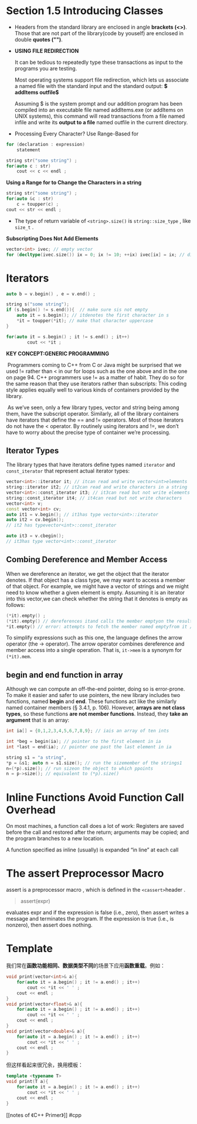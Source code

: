 # Section 1.5 Introducing Classes

* Headers from the standard library are enclosed in angle **brackets (<>)**. Those that are not part of the library(code by youself) are enclosed in double **quotes ("")**.

* **USING FILE REDIRECTION** 

  It can be tedious to repeatedly type these transactions as input to the programs you are testing. 

  Most operating systems support file redirection, which lets us associate a named file with the standard input and the standard output: **$ addItems <infile >outfile$**

   Assuming $ is the system prompt and our addition program has been compiled into an executable file named addItems.exe (or addItems on UNIX systems), this command will read transactions from a file named infile and write its **output to a file** named outfile in the current directory.

* Processing Every Character? Use Range-Based for 

```cpp
for (declaration : expression) 
    statement
```

```cpp
string str("some string") ;
for(auto c : str)
    cout << c << endl ;
```

**Using a Range for to Change the Characters in a string**

```cpp
string str("some string") ;
for(auto &c : str)
	c = toupper(c) ;
cout << str << endl ;
```

* The type of return variable of `<string>.size()` is `string::size_type` , like `size_t` .

**Subscripting Does Not Add Elements** 

```cpp
vector<int> ivec; // empty vector 
for (decltype(ivec.size()) ix = 0; ix != 10; ++ix) ivec[ix] = ix; // disaster: ivechas no elements
```

# Iterators

```cpp
auto b = v.begin() , e = v.end() ;
```

```cpp
string s("some string"); 
if (s.begin() != s.end()){  // make sure sis not empty 
    auto it = s.begin(); // itdenotes the first character in s 
	*it = toupper(*it); // make that character uppercase 
}
```

```cpp
for(auto it = s.begin() ; it != s.end() ; it++)
    	cout << *it ;
```

**KEY CONCEPT:GENERIC PROGRAMMING** 

​	Programmers coming to C++ from C or Java might be surprised that we used != rather than < in our for loops such as the one above and in the one on page 94. C++ programmers use != as a matter of habit. They do so for the same reason that they use iterators rather than subscripts: This coding style applies equally well to various kinds of containers provided by the library. 

​	As we’ve seen, only a few library types, vector and string being among them, have the subscript operator. Similarly, all of the library containers have iterators that define the == and != operators. Most of those iterators do not have the < operator. By routinely using iterators and !=, we don’t have to worry about the precise type of container we’re processing.

## Iterator Types

The library types that have iterators define types named `iterator` and `const_iterator` that represent actual iterator types:

```cpp
vector<int>::iterator it; // itcan read and write vector<int>elements 
string::iterator it2; // it2can read and write characters in a string 
vector<int>::const_iterator it3; // it3can read but not write elements 
string::const_iterator it4; // it4can read but not write characters
vector<int> v; 
const vector<int> cv; 
auto it1 = v.begin(); // it1has type vector<int>::iterator 
auto it2 = cv.begin(); 
// it2 has typevector<int>::const_iterator
```

```cpp
auto it3 = v.cbegin(); 
// it3has type vector<int>::const_iterator
```

## Combing Dereference and Member Access

When we dereference an iterator, we get the object that the iterator denotes. If that object has a class type, we may want to access a member of that object. For example, we might have a vector of strings and we might need to know whether a given element is empty. Assuming it is an iterator into this vector,we can check whether the string that it denotes is empty as follows: 

```cpp
(*it).empty() ;
(*it).empty() // dereferences itand calls the member emptyon the resulting object 
*it.empty() // error: attempts to fetch the member named emptyfrom it // but it is an iterator and has no member named empty
```

To simplify expressions such as this one, the language defines the arrow operator (the -> operator). The arrow operator combines dereference and member access into a single operation. That is, `it->mem` is a synonym for `(*it).mem`.



## begin and end function in array

Although we can compute an off-the-end pointer, doing so is error-prone. To make it easier and safer to use pointers, the new library includes two functions, named **begin** and **end**. These functions act like the similarly named container members (§ 3.4.1, p. 106). However, **arrays are not class types**, so these functions **are not member functions**. Instead, they **take an argument** that is an array:

```cpp
int ia[] = {0,1,2,3,4,5,6,7,8,9}; // iais an array of ten ints 

int *beg = begin(ia); // pointer to the first element in ia 
int *last = end(ia); // pointer one past the last element in ia
```



```cpp
string s1 = "a string", 
*p = &s1; auto n = s1.size(); // run the sizemember of the strings1 
n=(*p).size(); // run sizeon the object to which ppoints 
n = p->size(); // equivalent to (*p).size()
```

# Inline Functions Avoid Function Call Overhead

On most machines, a function call does a lot of work: Registers are saved before the call and restored after the return; arguments may be copied; and the program branches to a new location.

A function specified as inline (usually) is expanded “in line” at each call

# The assert Preprocessor Macro

assert is a preprocessor macro , which is defined in the `<cassert>`header .

> assert(expr)

evaluates expr and if the expression is false (i.e., zero), then assert writes a message and terminates the program. If the expression is true (i.e., is nonzero), then assert does nothing.

# Template

我们常在**函数功能相同、数据类型不同**的场景下应用**函数重载**。例如：

```cpp
void print(vector<int>& a){
    for(auto it = a.begin() ; it != a.end() ; it++)
        cout << *it << ' ' ;
    cout << endl ;
}
void print(vector<float>& a){
    for(auto it = a.begin() ; it != a.end() ; it++)
        cout << *it << ' ' ;
    cout << endl ;
}
void print(vector<double>& a){
    for(auto it = a.begin() ; it != a.end() ; it++)
        cout << *it << ' ' ;
    cout << endl ;
}
```

但这样看起来很冗余，换用模板：

```cpp
template <typename T>
void print(T a){
    for(auto it = a.begin() ; it != a.end() ; it++)
        cout << *it << ' ' ;
    cout << endl ;
}
```

[[notes of 《C++ Primer》]]
#cpp